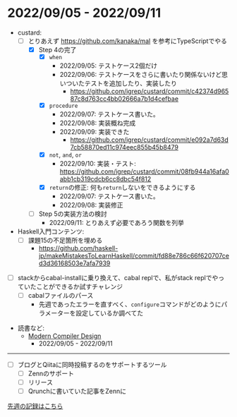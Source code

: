 # 2022/09/05 - 2022/09/11

- custard:
    - [ ] とりあえず <https://github.com/kanaka/mal> を参考にTypeScriptでやる
        - [x] Step 4の完了
            - [x] `when`
                - 2022/09/05: テストケース2個だけ
                - 2022/09/06: テストケースをさらに書いたり関係ないけど思いついたテストを追加したり、実装したり
                    - <https://github.com/igrep/custard/commit/c42374d96587c8d763cc4bb02666a7b1d4cefbae>
            - [x] `procedure`
                - 2022/09/07: テストケース書いた。
                - 2022/09/08: 実装概ね完成
                - 2022/09/09: 実装できた
                    - <https://github.com/igrep/custard/commit/e092a7d63d7cb58870ed11c974eec855b45b8479>
            - [x] `not`, `and`, `or`
                - 2022/09/10: 実装・テスト: <https://github.com/igrep/custard/commit/08fb944a16afa0abb1cb319cdcb6cc8dbc54f812>
            - [x] `return`の修正: 何も`return`しないをできるようにする
                - 2022/09/07: テストケース書いた。
                - 2022/09/08: 実装修正
        - [ ] Step 5の実装方法の検討
            - 2022/09/11: とりあえず必要であろう関数を列挙
- Haskell入門コンテンツ:
    - [ ] 課題15の不足箇所を埋める
        - <https://github.com/haskell-jp/makeMistakesToLearnHaskell/commit/fd88e786c66f620707ced3d36168503e7afa7939>
- [ ] stackからcabal-installに乗り換えて、cabal replで、私がstack replでやっていたことができるか試すチャレンジ
    - [ ] cabalファイルのパース
        - 先週であったエラーを直すべく、`configure`コマンドがどのようにパラメーターを設定しているか調べてた
- 読書など:
    - [Modern Compiler Design](https://www.springer.com/jp/book/9781461446989)
        - 2022/09/05 - 2022/09/11

------

- [ ] ブログとQiitaに同時投稿するのをサポートするツール
    - [ ] Zennのサポート
    - [ ] リリース
    - [ ] Qrunchに書いていた記事をZennに

[先週の記録はこちら](https://github.com/igrep/daily-commits/blob/b06ccd0678d8d4a40781d458500e069fc605b6cb/yesterday.md)

